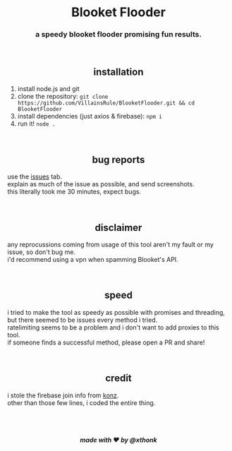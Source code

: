 <div align="center">
  <h1>Blooket Flooder</h1>
  <h3>a speedy blooket flooder promising fun results.</h3>
</div>

<br>
<h2 align="center">installation</h2>

1. install node.js and git
2. clone the repository: `git clone https://github.com/VillainsRule/BlooketFlooder.git && cd BlooketFlooder`
3. install dependencies (just axios & firebase): `npm i`
4. run it! `node .`

<br>
<h2 align="center">bug reports</h2>

use the [issues](https://github.com/VillainsRule/BlooketFlooder/issues) tab.<br>
explain as much of the issue as possible, and send screenshots.<br>
this literally took me 30 minutes, expect bugs.

<br>
<h2 align="center">disclaimer</h2>

any reprocussions coming from usage of this tool aren't my fault or my issue, so don't bug me.<br>
i'd recommend using a vpn when spamming Blooket's API.

<br>
<h2 align="center">speed</h2>

i tried to make the tool as speedy as possible with promises and threading, but there seemed to be issues every method i tried.<br>
ratelimiting seems to be a problem and i don't want to add proxies to this tool.<br>
if someone finds a successful method, please open a PR and share!

<br>
<h2 align="center">credit</h2>

i stole the firebase join info from [konz](https://github.com/05konz).<br>
other than those few lines, i coded the entire thing.

<br>
<br>
<h5 align="center">made with ❤️ by @xthonk</h5>
